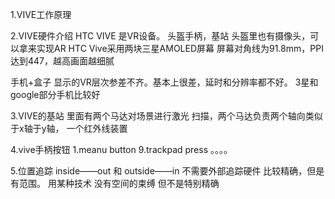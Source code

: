 1.VIVE工作原理



2.VIVE硬件介绍
HTC VIVE 是VR设备。
头盔手柄，基站
头盔里也有摄像头，可以拿来实现AR
 HTC Vive采用两块三星AMOLED屏幕 屏幕对角线为91.8mm，PPI达到447，越高画面越细腻

 手机+盒子 显示的VR层次参差不齐。基本上很差，延时和分辨率都不好。
 3星和google部分手机比较好

 3.VIVE的基站
     里面有两个马达对场景进行激光 扫描，两个马达负责两个轴向类似于x轴于y轴，
     一个红外线装置

4.vive手柄按钮
      1.meanu button
     9.trackpad press 。。。。

5.位置追踪
   inside——out 和    outside——in
  不需要外部追踪硬件    比较精确，但是有范围。
  用某种技术 
  没有空间的束缚
  但不是特别精确         